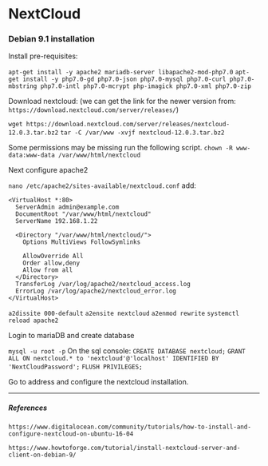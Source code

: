 # NextCloud

### Debian 9.1 installation
Install pre-requisites:

`apt-get install -y apache2 mariadb-server libapache2-mod-php7.0`
`apt-get install -y php7.0-gd php7.0-json php7.0-mysql php7.0-curl php7.0-mbstring php7.0-intl php7.0-mcrypt php-imagick php7.0-xml php7.0-zip`


Download nextcloud: (we can get the link for the newer version from: `https://download.nextcloud.com/server/releases/`)

`wget https://download.nextcloud.com/server/releases/nextcloud-12.0.3.tar.bz2`
`tar -C /var/www -xvjf nextcloud-12.0.3.tar.bz2`


Some permissions may be missing run the following script.
`chown -R www-data:www-data /var/www/html/nextcloud`

Next configure apache2

`nano /etc/apache2/sites-available/nextcloud.conf`
add:
```
<VirtualHost *:80>
  ServerAdmin admin@example.com
  DocumentRoot "/var/www/html/nextcloud"
  ServerName 192.168.1.22

  <Directory "/var/www/html/nextcloud/">
    Options MultiViews FollowSymlinks

    AllowOverride All
    Order allow,deny
    Allow from all
  </Directory>
  TransferLog /var/log/apache2/nextcloud_access.log
  ErrorLog /var/log/apache2/nextcloud_error.log
</VirtualHost>
```

`a2dissite 000-default`
`a2ensite nextcloud`
`a2enmod rewrite`
`systemctl reload apache2`

Login to mariaDB and create database

`mysql -u root -p`
On the sql console:
`CREATE DATABASE nextcloud;`
`GRANT ALL ON nextcloud.* to 'nextcloud'@'localhost' IDENTIFIED BY 'NextCloudPassword';`
`FLUSH PRIVILEGES;`


Go to address and configure the nextcloud installation.


---
##### References

```
https://www.digitalocean.com/community/tutorials/how-to-install-and-configure-nextcloud-on-ubuntu-16-04

https://www.howtoforge.com/tutorial/install-nextcloud-server-and-client-on-debian-9/
```
